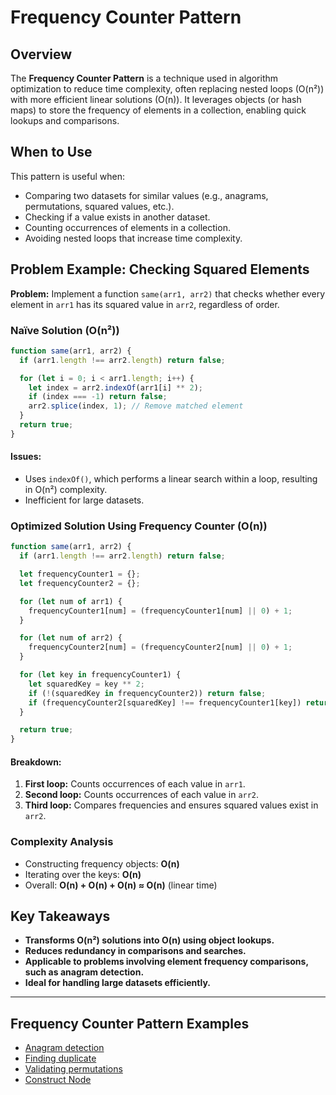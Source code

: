 # Frequency Counter Pattern

## Overview

The **Frequency Counter Pattern** is a technique used in algorithm optimization to reduce time complexity, often replacing nested loops (O(n²)) with more efficient linear solutions (O(n)). It leverages objects (or hash maps) to store the frequency of elements in a collection, enabling quick lookups and comparisons.

## When to Use

This pattern is useful when:

- Comparing two datasets for similar values (e.g., anagrams, permutations, squared values, etc.).
- Checking if a value exists in another dataset.
- Counting occurrences of elements in a collection.
- Avoiding nested loops that increase time complexity.

## Problem Example: Checking Squared Elements

**Problem:** Implement a function `same(arr1, arr2)` that checks whether every element in `arr1` has its squared value in `arr2`, regardless of order.

### Naïve Solution (O(n²))

```js
function same(arr1, arr2) {
  if (arr1.length !== arr2.length) return false;

  for (let i = 0; i < arr1.length; i++) {
    let index = arr2.indexOf(arr1[i] ** 2);
    if (index === -1) return false;
    arr2.splice(index, 1); // Remove matched element
  }
  return true;
}
```

#### Issues:

- Uses `indexOf()`, which performs a linear search within a loop, resulting in O(n²) complexity.
- Inefficient for large datasets.

### Optimized Solution Using Frequency Counter (O(n))

```js
function same(arr1, arr2) {
  if (arr1.length !== arr2.length) return false;

  let frequencyCounter1 = {};
  let frequencyCounter2 = {};

  for (let num of arr1) {
    frequencyCounter1[num] = (frequencyCounter1[num] || 0) + 1;
  }

  for (let num of arr2) {
    frequencyCounter2[num] = (frequencyCounter2[num] || 0) + 1;
  }

  for (let key in frequencyCounter1) {
    let squaredKey = key ** 2;
    if (!(squaredKey in frequencyCounter2)) return false;
    if (frequencyCounter2[squaredKey] !== frequencyCounter1[key]) return false;
  }

  return true;
}
```

#### Breakdown:

1. **First loop:** Counts occurrences of each value in `arr1`.
2. **Second loop:** Counts occurrences of each value in `arr2`.
3. **Third loop:** Compares frequencies and ensures squared values exist in `arr2`.

### Complexity Analysis

- Constructing frequency objects: **O(n)**
- Iterating over the keys: **O(n)**
- Overall: **O(n) + O(n) + O(n) ≈ O(n)** (linear time)

## Key Takeaways

- **Transforms O(n²) solutions into O(n) using object lookups.**
- **Reduces redundancy in comparisons and searches.**
- **Applicable to problems involving element frequency comparisons, such as anagram detection.**
- **Ideal for handling large datasets efficiently.**

---

## Frequency Counter Pattern Examples

- [Anagram detection]()
- [Finding duplicate]()
- [Validating permutations]()
- [Construct Node]()

